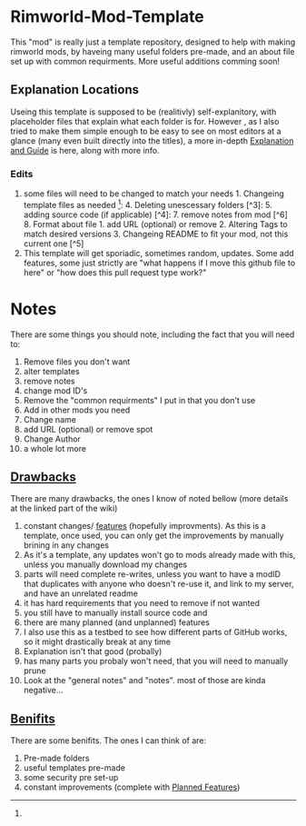 # Rimworld-Mod-Template
This "mod" is really just a template repository, designed to help with making rimworld mods, by haveing many useful folders pre-made, and an about file set up with common requirments. More useful additions comming soon!

## Explanation Locations
Useing this template is supposed to be (realitivly) self-explanitory, with placeholder files that explain what each folder is for. However , as I also tried to make them simple enough to be easy to see on most editors at a glance (many even built directly into the titles), a more in-depth [Explanation and Guide](https://github.com/Dynamic-Trio/Rimworld-Mod-Template/wiki) is here, along with more info.
### Edits
1. some files will need to be changed to match your needs
        1. Changeing template files as needed [^1]:
  	4. Deleting unescessary folders [^3]:
   	5. adding source code (if applicable) [^4]:
   	7. remove notes from mod [^6]
   	8. Format about file
   	    1. add URL (optional) or remove
   	    2. Altering Tags to match desired versions
   	    3. Changeing README to fit your mod, not this current one [^5]
3. This template will get sporiadic, sometimes random, updates. Some add features, some just strictly are "what happens if I move this github file to here" or "how does this pull request type work?" 

# Notes
There are some things you should note, including the fact that you will need to:
1. Remove files you don't want
2. alter templates
3. remove notes
4. change mod ID's
5. Remove the "common requirments" I put in that you don't use
6. Add in other mods you need
7. Change name
8. add URL (optional) or remove spot
9. Change Author
10. a whole lot more
## [Drawbacks](https://github.com/Dynamic-Trio/Rimworld-Mod-Template/wiki/Pros-and-Cons#cons)
There are many drawbacks, the ones I know of noted bellow (more details at the linked part of the wiki)

1. constant changes/ [features](https://github.com/Dynamic-Trio/Rimworld-Mod-Template/wiki/Planned-Features) (hopefully improvments). As this is a template, once used, you can only get the improvements by manually brining in any changes
2. As it's a template, any updates won't go to mods already made with this, unless you manually download my changes
3. parts will need complete re-writes, unless you want to have a modID that duplicates with anyone who doesn't re-use it, and link to my server, and have an unrelated readme
4. it has hard requirements that you need to remove if not wanted
5. you still have to manually install source code and
6. there are many planned (and unplanned) features
7. I also use this as a testbed to see how different parts of GitHub works, so it might drastically break at any time
8. Explanation isn't that good (probally)
9. has many parts you probaly won't need, that you will need to manually prune
10. Look at the "general notes" and "notes". most of those are kinda negative...
## [Benifits](https://github.com/Dynamic-Trio/Rimworld-Mod-Template/wiki/Pros-and-Cons#pros)
There are some benifits. The ones I can think of are:
1. Pre-made folders
2. useful templates pre-made
3. some security pre set-up
4. constant improvements (complete with [Planned Features](https://github.com/Dynamic-Trio/Rimworld-Mod-Template/wiki/Planned-Features))

[^1]:
